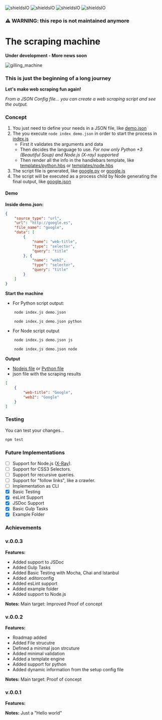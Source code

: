 ![shieldsIO](https://img.shields.io/github/issues/UlisesGascon/the-scraping-machine.svg)
![shieldsIO](https://img.shields.io/github/release/UlisesGascon/the-scraping-machine.svg)
![shieldsIO](https://img.shields.io/github/license/UlisesGascon/the-scraping-machine.svg)
![shieldsIO](https://img.shields.io/david/UlisesGascon/the-scraping-machine.svg)

### :warning: WARNING: this repo is not maintained anymore


# The scraping machine

**Under development - More news soon**

![gilling_machine](https://upload.wikimedia.org/wikipedia/commons/a/ac/PSM_V39_D312_A_gilling_machine.jpg)

### This is just the beginning of a long journey

**Let's make web scraping fun again!**

*From a JSON Config file... you can create a web scraping script and see the output.*

### Concept

1. You just need to define your needs in a JSON file, like [demo.json](examples/google_python/demo.json)
2. The you execute `node index demo.json` in order to start the process in [index.js](examples/google_python/index.js)
    - First it validates the arguments and data
    - Then decides the language to use. *For now only Python +3 (Beautiful Soup) and Node.js (X-ray) supported*
    - Then render all the info in the handlebars template, like [templates/python.hbs](templates/python.hbs) or [templates/node.hbs](templates/node.hbs)
3. The script file is generated, like [google.py](examples/google_python/google.py) or [google.js](examples/google_node/google.js)
4. The script will be executed as a process child by Node generating the final output, like [google.json](examples/google_python/google.json)

#### Demo

**Inside demo.json:**

```json
{
	"source_type": "url",
	"url": "http://google.es",
	"file_name": "google",
	"data": [
		{
			"name": "web-title",
			"type": "selector",
			"query": "title"
		}, {
			"name": "web2",
			"type": "selector",
			"query": "title"
		}
	]
}
```

**Start the machine**

- For Python script output:

```bash
    node index.js demo.json 
```
```bash
    node index.js demo.json python
```


- For Node script output
```bash
    node index.js demo.json js
```

```bash
    node index.js demo.json node
```

**Output**

- [Nodejs file](examples/google_node/google.js) or [Python file](examples/google_python/google.py)
- json file with the scraping results
```json
[
    {
        "web-title": "Google",
        "web2": "Google"
    }
]
```

### Testing

You can test your changes...

```bash
npm test
```

### Future Implementations

- [ ] Support for Node.js ([X-Ray](https://www.npmjs.com/package/x-ray)).
- [ ] Support for CSS3 Selectors.
- [ ] Support for recursive queries.
- [ ] Support for "follow links", like a crawler.
- [ ] Implementation as CLI
- [x] Basic Testing
- [x] esLint Support
- [x] JSDoc Support
- [x] Basic Gulp Tasks
- [x] Example Folder

### Achievements

### v.0.0.3

**Features:**
- Added support to JSDoc
- Added Gulp Tasks
- Added Basic Testing with Mocha, Chai and Istanbul
- Added .editorconfig
- Added esLint support
- Added example folder
- Added support to Node.js

**Notes:**
Main target: Improved Proof of concept


### v.0.0.2

**Features:**
- Roadmap added
- Added File strucutre
- Defined a minimal json strcuture
- Added minimal validation
- Added a template engine
- Added support for python
- Added dynamic information from the setup config file

**Notes:**
Main target: Proof of concept

### v.0.0.1

**Features:**

**Notes:**
Just a "Hello world"
